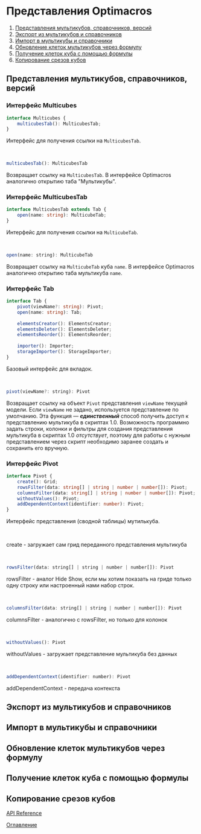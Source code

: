 # Представления Optimacros

1. [Представления мультикубов, справочников, версий](#views)
1. [Экспорт из мультикубов и справочников](#export)
1. [Импорт в мультикубы и справочники](#import)
1. [Обновление клеток мультикубов через формулу](#update)
1. [Получение клеток куба с помощью формулы](#get)
1. [Копирование срезов кубов](#copy)

## Представления мультикубов, справочников, версий<a name="views"></a>

### Интерфейс Multicubes
```ts
interface Multicubes {
    multicubesTab(): MulticubesTab;
}
```
Интерфейс для получения ссылки на `MulticubesTab`.

&nbsp;

```js
multicubesTab(): MulticubesTab
```
Возвращает ссылку на `MulticubesTab`. В интерфейсе Optimacros аналогично открытию таба "Мультикубы".

### Интерфейс MulticubesTab
```ts
interface MulticubesTab extends Tab {
    open(name: string): MulticubeTab;
}
```
Интерфейс для получения ссылки на `MulticubeTab`.

&nbsp;

```js
open(name: string): MulticubeTab
```
Возвращает ссылку на `MulticubeTab` куба `name`. В интерфейсе Optimacros аналогично открытию таба мультикуба `name`.

### Интерфейс Tab
```ts
interface Tab {
    pivot(viewName?: string): Pivot;
    open(name: string): Tab;
		
    elementsCreator(): ElementsCreator;
    elementsDeleter(): ElementsDeleter;
    elementsReorder(): ElementsReorder;
		
    importer(): Importer;
    storageImporter(): StorageImporter;
}
```
Базовый интерфейс для вкладок.

&nbsp;

```js
pivot(viewName?: string): Pivot
```
Возвращает ссылку на объект `Pivot` представления `viewName` текущей модели. Если `viewName` не задано, используется представление по умолчанию. Эта функция — ***единственный*** способ получить доступ к представлению мультикуба в скриптах 1.0. Возможность программно задать строки, колонки и фильтры для создания представления мультикуба в скриптах 1.0 *отсутствует*, поэтому для работы с нужным представлением через скрипт необходимо заранее создать и сохранить его вручную.

### Интерфейс Pivot
```ts
interface Pivot {
    create(): Grid;
    rowsFilter(data: string[] | string | number | number[]): Pivot;
    columnsFilter(data: string[] | string | number | number[]): Pivot;
    withoutValues(): Pivot;
    addDependentContext(identifier: number): Pivot;
}
```
Интерфейс представления (сводной таблицы) мутилькуба.

&nbsp;
 
create - загружает сам грид переданного представления мультикуба

&nbsp;

```js
rowsFilter(data: string[] | string | number | number[]): Pivot
```
rowsFilter - аналог Hide Show, если мы хотим показать на гриде только одну строку или настроенный нами набор строк.

&nbsp;

```js
columnsFilter(data: string[] | string | number | number[]): Pivot
```
columnsFilter - аналогично с rowsFilter, но только для колонок

&nbsp;

```js
withoutValues(): Pivot
```
withoutValues - загружает представление мультикуба без данных

&nbsp;

```js
addDependentContext(identifier: number): Pivot
```
addDependentContext - передача контекста

## Экспорт из мультикубов и справочников<a name="export"></a>
## Импорт в мультикубы и справочники<a name="import"></a>
## Обновление клеток мультикубов через формулу<a name="update"></a>
## Получение клеток куба с помощью формулы<a name="get"></a>
## Копирование срезов кубов<a name="copy"></a>




[API Reference](API_reference.md)

[Оглавление](../README.md)